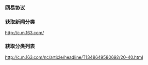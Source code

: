 ### 网易协议

### 获取新闻分类
http://c.m.163.com/

### 获取分类列表
http://c.m.163.com/nc/article/headline/T1348649580692/20-40.html
